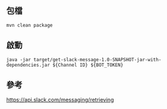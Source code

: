 ## 包檔
```
mvn clean package
```

## 啟動
```
java -jar target/get-slack-message-1.0-SNAPSHOT-jar-with-dependencies.jar ${Channel ID} ${BOT_TOKEN}
```

## 參考
https://api.slack.com/messaging/retrieving